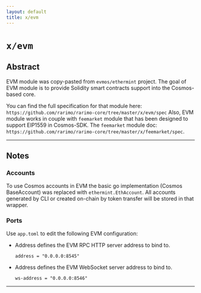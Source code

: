 ```yaml
---
layout: default
title: x/evm
---
```


# `x/evm`

## Abstract

EVM module was copy-pasted from `evmos/ethermint` project.
The goal of EVM module is to provide Solidity smart contracts support into the Cosmos-based core.

You can find the full specification for that module here: `https://github.com/rarimo/rarimo-core/tree/master/x/evm/spec`
Also, EVM module works in couple with `feemarket` module that has been designed to support EIP1559 in Cosmos-SDK.
The `feemarket` module doc: `https://github.com/rarimo/rarimo-core/tree/master/x/feemarket/spec`.

----

## Notes

### Accounts

To use Cosmos accounts in EVM the basic go implementation (Cosmos BaseAccount) was replaced with `ethermint.EthAccount`.
All accounts generated by CLI or created on-chain by token transfer will be stored in that wrapper.

### Ports

Use `app.toml` to edit the following EVM configuration:

- Address defines the EVM RPC HTTP server address to bind to.

  `address = "0.0.0.0:8545"`

- Address defines the EVM WebSocket server address to bind to.

  `ws-address = "0.0.0.0:8546"`

----